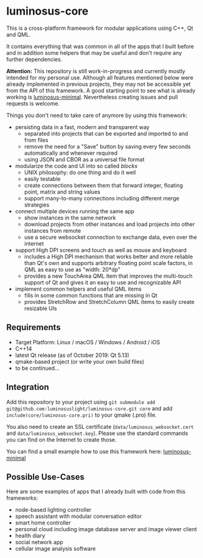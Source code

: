# luminosus-core
This is a cross-platform framework for modular applications using C++, Qt  and QML.

It contains everything that was common in all of the apps that I built before and in addition some helpers that may be useful and don't require any further dependencies.

**Attention:** This repository is still work-in-progress and currently mostly intended for my personal use. Although all features mentioned below were already implemented in previous projects, they may not be accessible yet from the API of this framework. A good starting point to see what is already working is [luminosus-minimal](https://github.com/luminosuslight/luminosus-minimal). Nevertheless creating issues and pull requests is welcome.

Things you don't need to take care of anymore by using this framework:

* persisting data in a fast, modern and transparent way
  * separated into projects that can be exported and imported to and from files
  * remove the need for a "Save" button by saving every few seconds automatically and whenever required
  * using JSON and CBOR as a universal file format
* modularize the code and UI into so called _blocks_
  * UNIX philosophy: do one thing and do it well
  * easily testable
  * create connections between them that forward integer, floating point, matrix and string values
  * support many-to-many connections including different merge strategies
* connect multiple devices running the same app
  * show instances in the same network
  * download projects from other instances and load projects into other instances from remote
  * use a secure websocket connection to exchange data, even over the internet
* support High DPI screens and touch as well as mouse and keyboard
  * includes a High DPI mechanism that works better and more reliable than Qt's own and supports arbitrary floating point scale factors, in QML as easy to use as "width: 20*dp"
  * provides a new TouchArea QML item that improves the multi-touch support of Qt and gives it an easy to use and recognizable API
* implement common helpers and useful QML items
  * fills in some common functions that are missing in Qt
  * provides StretchRow and StretchColumn QML items to easily create resizable UIs

## Requirements

* Target Platform: Linux / macOS / Windows / Android / iOS
* C++14
* latest Qt release (as of October 2019: Qt 5.13)
* qmake-based project (or write your own build files)
* to be continued...

## Integration

Add this repository to your project using `git submodule add git@github.com:luminosuslight/luminosus-core.git core` and add `include(core/luminosus-core.pri)` to your qmake (.pro) file.

You also need to create an SSL certificate (`data/luminosus_websocket.cert` and `data/luminosus_websocket.key`). Please use the standard commands you can find on the Internet to create those.

You can find a small example how to use this framework here: [luminosus-minimal](https://github.com/luminosuslight/luminosus-minimal)

## Possible Use-Cases

Here are some examples of apps that I already built with code from this frameworks:

* node-based lighting controller
* speech assistant with modular conversation editor
* smart home controller
* personal cloud including image database server and image viewer client
* health diary
* social network app
* cellular image analysis software
